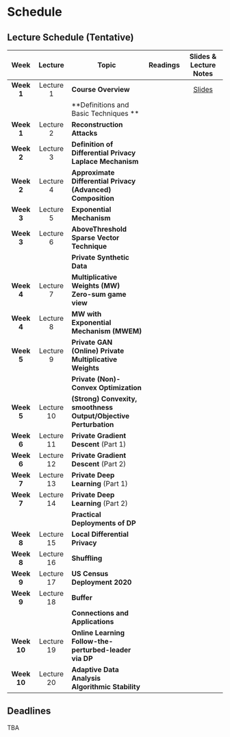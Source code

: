 # Schedule
## Lecture Schedule (Tentative)

Week  |Lecture   |Topic  |Readings  |Slides & Lecture Notes |
:------:|:-----:|-------------------------|----------|:------:
|**Week 1** | Lecture 1 | **Course Overview** | | [Slides](../slides/intro.pdf) |
|           |           |**Definitions and Basic Techniques ** | | |
|**Week 1** | Lecture 2 | **Reconstruction Attacks** | | |
|**Week 2** | Lecture 3 | **Definition of Differential Privacy** <br> **Laplace Mechanism** | | |
|**Week 2** | Lecture 4 | **Approximate Differential Privacy** <br> **(Advanced) Composition** | | |
|**Week 3** | Lecture 5 | **Exponential Mechanism**  | | |
|**Week 3** | Lecture 6 | **AboveThreshold <br> Sparse Vector Technique** | | |
|           |           |**Private Synthetic Data** | | |
|**Week 4** | Lecture 7 | **Multiplicative Weights (MW) <br> Zero-sum game view** | | |
|**Week 4** | Lecture 8 | **MW with Exponential Mechanism (MWEM)** | | |
|**Week 5** | Lecture 9 | **Private GAN** <br> **(Online) Private Multiplicative Weights** | | |
|           |           |**Private (Non)-Convex Optimization** | | |
|**Week 5** | Lecture 10 | **(Strong) Convexity, smoothness** <br> **Output/Objective Perturbation** | | |
|**Week 6** | Lecture 11 | **Private Gradient Descent** (Part 1) | | |
|**Week 6** | Lecture 12 | **Private Gradient Descent** (Part 2) | | |
|**Week 7** | Lecture 13 | **Private Deep Learning** (Part 1)    | | |
|**Week 7** | Lecture 14 | **Private Deep Learning** (Part 2) | | |
|           |            | **Practical Deployments of DP**    | | |
|**Week 8** | Lecture 15 | **Local Differential Privacy**     | | |
|**Week 8** | Lecture 16 | **Shuffling**                      | | |
|**Week 9** | Lecture 17 | **US Census Deployment 2020**      | | |
|**Week 9** | Lecture 18 | **Buffer**                         | | |
|           |            | **Connections and Applications**   | | |
|**Week 10** | Lecture 19 | **Online Learning** <br> **Follow-the-perturbed-leader via DP**   | | |
|**Week 10** | Lecture 20 | **Adaptive Data Analysis** <br> **Algorithmic Stability**   | | |

## Deadlines
TBA
